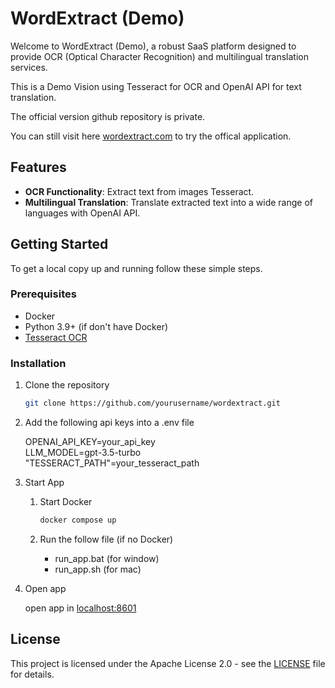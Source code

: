 # WordExtract (Demo)

Welcome to WordExtract (Demo), a robust SaaS platform designed to provide OCR (Optical Character Recognition) and multilingual translation services.

This is a Demo Vision using Tesseract for OCR and OpenAI API for text translation.

The official version github repository is private.

You can still visit here [wordextract.com](https://wordextract.com/) to try the offical application.

## Features

-   **OCR Functionality**: Extract text from images Tesseract.
-   **Multilingual Translation**: Translate extracted text into a wide range of languages with OpenAI API.

## Getting Started

To get a local copy up and running follow these simple steps.

### Prerequisites

-   Docker
-   Python 3.9+ (if don't have Docker)
-   [Tesseract OCR](https://github.com/tesseract-ocr/tesseract)

### Installation

1.  Clone the repository

    ```sh
    git clone https://github.com/yourusername/wordextract.git
    ```

2.  Add the following api keys into a .env file

    OPENAI_API_KEY=your_api_key<br>
    LLM_MODEL=gpt-3.5-turbo<br>
    "TESSERACT_PATH"=your_tesseract_path<br>

3.  Start App

    1. Start Docker

        ```sh
        docker compose up
        ```

    2. Run the follow file (if no Docker)

        - run_app.bat (for window)
        - run_app.sh (for mac)

4.  Open app

    open app in [localhost:8601](http://localhost:8601)

## License

This project is licensed under the Apache License 2.0 - see the [LICENSE](LICENSE) file for details.
